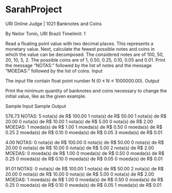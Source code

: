 # SarahProject
 URI Online Judge | 1021
Banknotes and Coins

By Neilor Tonin, URI Brazil
Timelimit: 1

Read a floating point value with two decimal places. This represents a monetary value. Next, calculate the fewest possible notes and coins in which the value can be decomposed. The considered notes are of 100, 50, 20, 10, 5, 2. The possible coins are of 1, 0.50, 0.25, 0.10, 0.05 and 0.01. Print the message “NOTAS:” followed by the list of notes and the message “MOEDAS:” followed by the list of coins.
Input

The input file contain float point number N (0 ≤ N ≤ 1000000.00).
Output

Print the minimum quantity of banknotes and coins necessary to change the initial value, like as the given example.



Sample Input 	Sample Output

576.73		NOTAS:
		5 nota(s) de R$ 100.00
		1 nota(s) de R$ 50.00
		1 nota(s) de R$ 20.00
		0 nota(s) de R$ 10.00
		1 nota(s) de R$ 5.00
		0 nota(s) de R$ 2.00
		MOEDAS:
		1 moeda(s) de R$ 1.00
		1 moeda(s) de R$ 0.50
		0 moeda(s) de R$ 0.25
		2 moeda(s) de R$ 0.10
		0 moeda(s) de R$ 0.05
		3 moeda(s) de R$ 0.01

4.00		NOTAS:
		0 nota(s) de R$ 100.00
		0 nota(s) de R$ 50.00
		0 nota(s) de R$ 20.00
		0 nota(s) de R$ 10.00
		0 nota(s) de R$ 5.00
		2 nota(s) de R$ 2.00
		MOEDAS:
		0 moeda(s) de R$ 1.00
		0 moeda(s) de R$ 0.50
		0 moeda(s) de R$ 0.25
		0 moeda(s) de R$ 0.10
		0 moeda(s) de R$ 0.05
		0 moeda(s) de R$ 0.01

91.01		NOTAS:
		0 nota(s) de R$ 100.00
		1 nota(s) de R$ 50.00
		2 nota(s) de R$ 20.00
		0 nota(s) de R$ 10.00
		0 nota(s) de R$ 5.00
		0 nota(s) de R$ 2.00
		MOEDAS:
		1 moeda(s) de R$ 1.00
		0 moeda(s) de R$ 0.50
		0 moeda(s) de R$ 0.25
		0 moeda(s) de R$ 0.10
		0 moeda(s) de R$ 0.05
		1 moeda(s) de R$ 0.01
